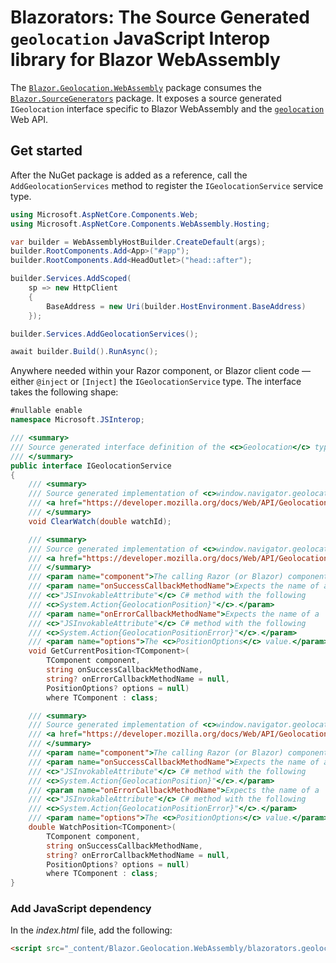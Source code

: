 ﻿# Blazorators: The Source Generated `geolocation` JavaScript Interop library for Blazor WebAssembly

The [`Blazor.Geolocation.WebAssembly`](https://www.nuget.org/packages/Blazor.Geolocation.WebAssembly) package consumes the [`Blazor.SourceGenerators`](https://www.nuget.org/packages/Blazor.SourceGenerators) package. It exposes a source generated `IGeolocation` interface specific to Blazor WebAssembly and the [`geolocation`](https://developer.mozilla.org/docs/Web/API/Geolocation) Web API.

## Get started

After the NuGet package is added as a reference, call the `AddGeolocationServices` method to register the `IGeolocationService` service type.

```csharp
using Microsoft.AspNetCore.Components.Web;
using Microsoft.AspNetCore.Components.WebAssembly.Hosting;

var builder = WebAssemblyHostBuilder.CreateDefault(args);
builder.RootComponents.Add<App>("#app");
builder.RootComponents.Add<HeadOutlet>("head::after");

builder.Services.AddScoped(
    sp => new HttpClient
    {
        BaseAddress = new Uri(builder.HostEnvironment.BaseAddress)
    });

builder.Services.AddGeolocationServices();

await builder.Build().RunAsync();
```

Anywhere needed within your Razor component, or Blazor client code — either `@inject` or `[Inject]` the `IGeolocationService` type. The interface takes the following shape:

```csharp
#nullable enable
namespace Microsoft.JSInterop;

/// <summary>
/// Source generated interface definition of the <c>Geolocation</c> type.
/// </summary>
public interface IGeolocationService
{
	/// <summary>
	/// Source generated implementation of <c>window.navigator.geolocation.clearWatch</c>.
	/// <a href="https://developer.mozilla.org/docs/Web/API/Geolocation/clearWatch"></a>
	/// </summary>
	void ClearWatch(double watchId);

	/// <summary>
	/// Source generated implementation of <c>window.navigator.geolocation.getCurrentPosition</c>.
	/// <a href="https://developer.mozilla.org/docs/Web/API/Geolocation/getCurrentPosition"></a>
	/// </summary>
	/// <param name="component">The calling Razor (or Blazor) component.</param>
	/// <param name="onSuccessCallbackMethodName">Expects the name of a 
    /// <c>"JSInvokableAttribute"</c> C# method with the following 
    /// <c>System.Action{GeolocationPosition}"</c>.</param>
	/// <param name="onErrorCallbackMethodName">Expects the name of a 
    /// <c>"JSInvokableAttribute"</c> C# method with the following 
    /// <c>System.Action{GeolocationPositionError}"</c>.</param>
	/// <param name="options">The <c>PositionOptions</c> value.</param>
	void GetCurrentPosition<TComponent>(
        TComponent component,
        string onSuccessCallbackMethodName,
        string? onErrorCallbackMethodName = null,
        PositionOptions? options = null)
        where TComponent : class;

	/// <summary>
	/// Source generated implementation of <c>window.navigator.geolocation.watchPosition</c>.
	/// <a href="https://developer.mozilla.org/docs/Web/API/Geolocation/watchPosition"></a>
	/// </summary>
	/// <param name="component">The calling Razor (or Blazor) component.</param>
	/// <param name="onSuccessCallbackMethodName">Expects the name of a 
    /// <c>"JSInvokableAttribute"</c> C# method with the following 
    /// <c>System.Action{GeolocationPosition}"</c>.</param>
	/// <param name="onErrorCallbackMethodName">Expects the name of a 
    /// <c>"JSInvokableAttribute"</c> C# method with the following 
    /// <c>System.Action{GeolocationPositionError}"</c>.</param>
	/// <param name="options">The <c>PositionOptions</c> value.</param>
	double WatchPosition<TComponent>(
        TComponent component, 
        string onSuccessCallbackMethodName, 
        string? onErrorCallbackMethodName = null, 
        PositionOptions? options = null) 
        where TComponent : class;
}
```

### Add JavaScript dependency

In the _index.html_ file, add the following:

```html
<script src="_content/Blazor.Geolocation.WebAssembly/blazorators.geolocation.g.js"></script>
```